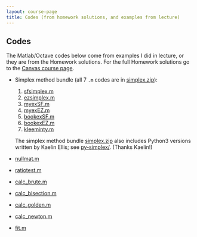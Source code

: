 ```yaml
---
layout: course-page
title: Codes (from homework solutions, and examples from lecture)
---
```


## Codes

The Matlab/Octave codes below come from examples I did in lecture, or they are from the Homework solutions.  For the full Homework solutions go to the [Canvas course page](https://canvas.alaska.edu/courses/21663).

<!--
  * [.m](assets/codes/F24/.m)
-->

  * Simplex method bundle (all 7 `.m` codes are in [simplex.zip](assets/codes/F24/simplex.zip)):
      1. [sfsimplex.m](assets/codes/F24/simplex/sfsimplex.m)
      2. [ezsimplex.m](assets/codes/F24/simplex/ezsimplex.m)
      3. [myexSF.m](assets/codes/F24/simplex/myexSF.m)
      4. [myexEZ.m](assets/codes/F24/simplex/myexEZ.m)
      5. [bookexSF.m](assets/codes/F24/simplex/bookexSF.m)
      6. [bookexEZ.m](assets/codes/F24/simplex/bookexEZ.m)
      7. [kleeminty.m](assets/codes/F24/simplex/kleeminty.m)

    The simplex method bundle [simplex.zip](assets/codes/F24/simplex.zip) also includes Python3 versions written by Kaelin Ellis; see [py-simplex/](assets/codes/F24/simplex/py-simplex/).  (Thanks Kaelin!)
  * [nullmat.m](assets/codes/F24/nullmat.m)
  * [ratiotest.m](assets/codes/F24/ratiotest.m)
  * [calc_brute.m](assets/codes/F24/calc_brute.m)
  * [calc_bisection.m](assets/codes/F24/calc_bisection.m)
  * [calc_golden.m](assets/codes/F24/calc_golden.m)
  * [calc_newton.m](assets/codes/F24/calc_newton.m)
  * [fit.m](assets/codes/F24/fit.m)

<div style="padding-bottom: 100px"></div>
